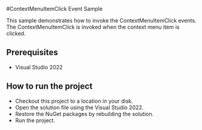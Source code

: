 #ContextMenuItemClick Event Sample

This sample demonstrates how to invoke the ContextMenuItemClick events. The ContextMenuItemClick is invoked when the context menu item is clicked.



## Prerequisites

* Visual Studio 2022

## How to run the project

* Checkout this project to a location in your disk.
* Open the solution file using the Visual Studio 2022.
* Restore the NuGet packages by rebuilding the solution.
* Run the project.
